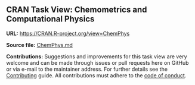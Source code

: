## CRAN Task View: Chemometrics and Computational Physics

**URL:** <https://CRAN.R-project.org/view=ChemPhys>

**Source file:** [ChemPhys.md](ChemPhys.md)

**Contributions:** Suggestions and improvements for this task view are very
welcome and can be made through issues or pull requests here on GitHub or
via e-mail to the maintainer address. For further details see the
[Contributing](https://github.com/cran-task-views/ctv/blob/main/Contributing.md)
guide. All contributions must adhere to the
[code of conduct](https://github.com/cran-task-views/ctv/blob/main/CodeOfConduct.md).
